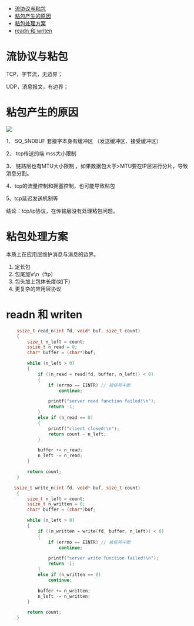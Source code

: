 - [流协议与粘包](#流协议与粘包)
- [粘包产生的原因](#粘包产生的原因)
- [粘包处理方案](#粘包处理方案)
- [readn 和 writen](#readn-和-writen)

# 流协议与粘包

TCP，字节流，无边界；

UDP，消息报文，有边界；

# 粘包产生的原因

![](https://github.com/Hapoa/_Repository/blob/master/images/1.png)

1、 SQ_SNDBUF 套接字本身有缓冲区 （发送缓冲区、接受缓冲区）

2、 tcp传送的端 mss大小限制

3、 链路层也有MTU大小限制 ，如果数据包大于>MTU要在IP层进行分片，导致消息分割。

4、tcp的流量控制和拥塞控制，也可能导致粘包

5、tcp延迟发送机制等

结论：tcp/ip协议，在传输层没有处理粘包问题。

# 粘包处理方案

本质上在应用层维护消息与消息的边界。

1. 定长包
2. 包尾加\r\n（ftp）
3. 包头加上包体长度(如下)
4. 更复杂的应用层协议

# readn 和 writen

```c++
    ssize_t read_n(int fd, void* buf, size_t count)
    {
        size_t n_left = count;
        ssize_t n_read = 0;
        char* buffer = (char*)buf;

        while (n_left > 0)
        {
            if ((n_read = read(fd, buffer, n_left)) < 0)
            {
                if (errno == EINTR) // 被信号中断
                    continue;

                printf("server read function failed!\n");
                return -1;
            }
            else if (n_read == 0)
            {
                printf("client closed!\n");
                return count - n_left;
            }

            buffer += n_read;
            n_left -= n_read;
        }

        return count;
    }
```

```c++
   ssize_t write_n(int fd, void* buf, size_t count)
    {
        size_t n_left = count;
        ssize_t n_written = 0;
        char* buffer = (char*)buf;

        while (n_left > 0)
        {
            if ((n_written = write(fd, buffer, n_left)) < 0)
            {
                if (errno == EINTR) // 被信号中断
                    continue;

                printf("server write function failed!\n");
                return -1;
            }
            else if (n_written == 0)
                continue;

            buffer += n_written;
            n_left -= n_written;
        }

        return count;
    }
```
